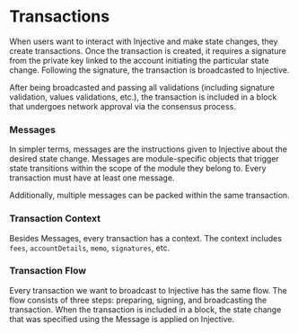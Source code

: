 # Transactions

When users want to interact with Injective and make state changes, they create transactions. Once the transaction is created, it requires a signature from the private key linked to the account initiating the particular state change. Following the signature, the transaction is broadcasted to Injective.

After being broadcasted and passing all validations (including signature validation, values validations, etc.), the transaction is included in a block that undergoes network approval via the consensus process.

### Messages

In simpler terms, messages are the instructions given to Injective about the desired state change. Messages are module-specific objects that trigger state transitions within the scope of the module they belong to. Every transaction must have at least one message.

Additionally, multiple messages can be packed within the same transaction.

### Transaction Context

Besides Messages, every transaction has a context. The context includes `fees`, `accountDetails`, `memo`, `signatures`, etc.

### Transaction Flow <a href="#transaction-flow" id="transaction-flow"></a>

Every transaction we want to broadcast to Injective has the same flow. The flow consists of three steps: preparing, signing, and broadcasting the transaction. When the transaction is included in a block, the state change that was specified using the Message is applied on Injective.&#x20;
